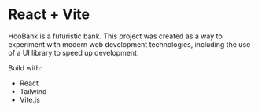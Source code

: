 # React + Vite

HooBank is a futuristic bank. This project was created as a way to experiment with modern web development technologies, including the use of a UI library to speed up development.


Build with:
- React
- Tailwind
- Vite.js